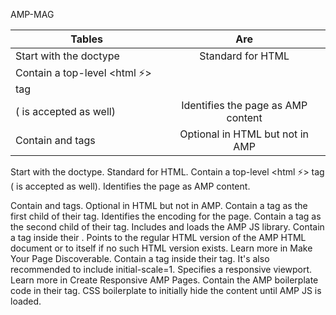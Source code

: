 AMP-MAG

| Tables                                	|          Are      	|  
|-----------------------------------------|:-------------:	    |
| Start with the <!doctype html> doctype 	|  Standard for HTML 	| 
| Contain a top-level <html ⚡> tag 
(<html amp> is accepted as well) 	|    Identifies the page as AMP content   	|   
| Contain <head> and <body> tags 	| Optional in HTML but not in AMP 	| 
  
  
  
  
Start with the <!doctype html> doctype.	Standard for HTML.
Contain a top-level <html ⚡> tag 
(<html amp> is accepted as well).	Identifies the page as AMP content.
  
Contain <head> and <body> tags.	Optional in HTML but not in AMP.
Contain a <meta charset="utf-8"> tag as the first child of their <head> tag.	Identifies the encoding for the page.
Contain a <script async src="https://cdn.ampproject.org/v0.js"></script> tag as the second child of their <head> tag.	Includes and loads the AMP JS library.
Contain a <link rel="canonical" href="$SOME_URL"> tag inside their <head>.	Points to the regular HTML version of the AMP HTML document or to itself if no such HTML version exists. Learn more in Make Your Page Discoverable.
Contain a <meta name="viewport" content="width=device-width,minimum-scale=1"> tag inside their <head> tag. It's also recommended to include initial-scale=1.	Specifies a responsive viewport. Learn more in Create Responsive AMP Pages.
Contain the AMP boilerplate code in their <head> tag.	CSS boilerplate to initially hide the content until AMP JS is loaded.

